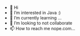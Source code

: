 - 👋 Hi
- 👀 I’m interested in Java :)
- 🌱 I’m currently learning ...
- 💞️ I’m looking to not collaborate
- 📫 How to reach me nope.com...

<!---
ma4ad/ma4ad is a ✨ special ✨ repository because its `README.md` (this file) appears on your GitHub profile.
You can click the Preview link to take a look at your changes.
--->
